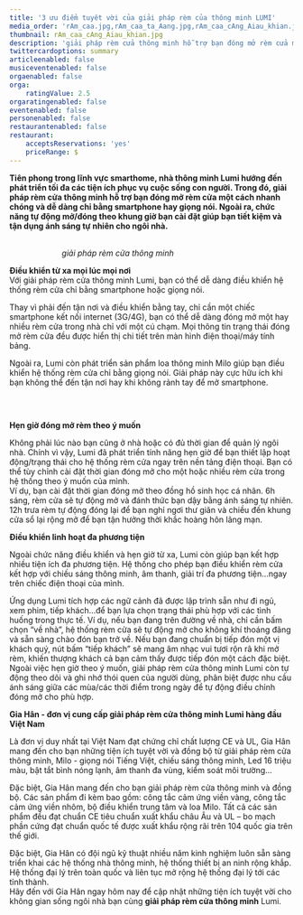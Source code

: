 ```yaml
---
title: '3 ưu điểm tuyêt vời của giải pháp rèm của thông minh LUMI'
media_order: 'rAm_caa.jpg,rAm_caa_ta_Aang.jpg,rAm_caa_cAng_Aiau_khian.jpg'
thumbnail: rAm_caa_cAng_Aiau_khian.jpg
description: 'giải pháp rèm cửa thông minh hỗ trợ bạn đóng mở rèm cửa một cách nhanh chóng và dễ dàng chỉ bằng smartphone hay giọng nói. Ngoài ra, chức năng tự động mở/đóng theo khung giờ bạn cài đặt giúp bạn tiết kiệm và tận dụng ánh sáng tự nhiên cho ngôi nhà.'
twittercardoptions: summary
articleenabled: false
musiceventenabled: false
orgaenabled: false
orga:
    ratingValue: 2.5
orgaratingenabled: false
eventenabled: false
personenabled: false
restaurantenabled: false
restaurant:
    acceptsReservations: 'yes'
    priceRange: $
---
```


<p><strong>Ti&ecirc;n phong trong lĩnh vực smarthome, nh&agrave; th&ocirc;ng minh Lumi hướng đến ph&aacute;t triển tối đa c&aacute;c tiện &iacute;ch phục vụ cuộc sống con người. Trong đ&oacute;, giải ph&aacute;p r&egrave;m cửa th&ocirc;ng minh hỗ trợ bạn đ&oacute;ng mở r&egrave;m cửa một c&aacute;ch nhanh ch&oacute;ng v&agrave; dễ d&agrave;ng chỉ bằng smartphone hay giọng n&oacute;i. Ngo&agrave;i ra, chức năng tự động mở/đ&oacute;ng theo khung giờ bạn c&agrave;i đặt gi&uacute;p bạn tiết kiệm v&agrave; tận dụng &aacute;nh s&aacute;ng tự nhi&ecirc;n cho ng&ocirc;i nh&agrave;.</strong></p>
<p><strong><img src="/newv1/tu-van-giai-phap/3-uu-diem-tuyet-voi-cua-giai-phap-rem-cua-thong-minh-lumi/rAm_caa_cAng_Aiau_khian.jpg" alt="" />&nbsp; &nbsp; &nbsp; &nbsp; &nbsp; &nbsp; &nbsp; &nbsp; &nbsp; &nbsp; &nbsp; &nbsp; &nbsp; &nbsp; &nbsp; &nbsp; &nbsp; &nbsp; &nbsp; &nbsp; &nbsp; &nbsp; &nbsp; &nbsp; &nbsp; &nbsp; &nbsp; &nbsp; &nbsp; &nbsp; &nbsp; &nbsp; &nbsp; &nbsp; &nbsp; &nbsp; &nbsp; &nbsp; &nbsp; &nbsp; &nbsp; &nbsp; &nbsp; &nbsp; &nbsp; &nbsp; &nbsp; &nbsp; &nbsp; &nbsp; &nbsp; &nbsp; &nbsp; &nbsp; &nbsp; &nbsp; &nbsp; &nbsp; &nbsp; &nbsp; &nbsp; &nbsp; &nbsp; &nbsp; &nbsp; &nbsp; &nbsp; &nbsp; &nbsp; &nbsp; &nbsp; &nbsp; &nbsp; &nbsp; &nbsp; &nbsp; &nbsp; &nbsp; &nbsp; &nbsp; &nbsp; &nbsp; &nbsp; &nbsp; &nbsp; &nbsp; &nbsp; &nbsp; &nbsp; &nbsp;&nbsp;</strong><em>giải ph&aacute;p r&egrave;m cửa th&ocirc;ng minh</em></p>
<p><strong>Điều khiển từ xa mọi l&uacute;c mọi nơi</strong><br />Với giải ph&aacute;p r&egrave;m cửa th&ocirc;ng minh Lumi, bạn c&oacute; thể dễ d&agrave;ng điều khiển hệ thống r&egrave;m cửa chỉ bằng smartphone hoặc giọng n&oacute;i.</p>
<p>Thay v&igrave; phải đến tận nơi v&agrave; điều khiển bằng tay, chỉ cần một chiếc smartphone kết nối internet (3G/4G), bạn c&oacute; thể dễ d&agrave;ng đ&oacute;ng mở một hay nhiều r&egrave;m cửa trong nh&agrave; chỉ với một c&uacute; chạm. Mọi th&ocirc;ng tin trạng th&aacute;i đ&oacute;ng mở r&egrave;m cửa đều được hiển thị chi tiết tr&ecirc;n m&agrave;n h&igrave;nh điện thoại/m&aacute;y t&iacute;nh bảng.</p>
<p>Ngo&agrave;i ra, Lumi c&ograve;n ph&aacute;t triển sản phẩm loa th&ocirc;ng minh Milo gi&uacute;p bạn điều khiển hệ thống r&egrave;m cửa chỉ bằng giọng n&oacute;i. Giải ph&aacute;p n&agrave;y cực hữu &iacute;ch khi bạn kh&ocirc;ng thể đến tận nơi hay khi kh&ocirc;ng rảnh tay để mở smartphone.</p>
<p><img src="/newv1/tu-van-giai-phap/3-uu-diem-tuyet-voi-cua-giai-phap-rem-cua-thong-minh-lumi/rAm_caa_ta_Aang.jpg" alt="" />&nbsp; &nbsp;&nbsp;</p>
<p><img src="/newv1/tu-van-giai-phap/3-uu-diem-tuyet-voi-cua-giai-phap-rem-cua-thong-minh-lumi/rAm_caa.jpg" alt="" /></p>
<p><strong>Hẹn giờ đ&oacute;ng mở r&egrave;m theo &yacute; muốn</strong></p>
<p>Kh&ocirc;ng phải l&uacute;c n&agrave;o bạn cũng ở nh&agrave; hoặc c&oacute; đủ thời gian để quản l&yacute; ng&ocirc;i nh&agrave;. Ch&iacute;nh v&igrave; vậy, Lumi đ&atilde; ph&aacute;t triển t&iacute;nh năng hẹn giờ để bạn thiết lập hoạt động/trạng th&aacute;i cho hệ thống r&egrave;m cửa ngay tr&ecirc;n nền tảng điện thoại. Bạn c&oacute; thể t&ugrave;y chỉnh c&agrave;i đặt thời gian đ&oacute;ng mở cho một hoặc nhiều r&egrave;m cửa trong hệ thống theo &yacute; muốn của m&igrave;nh.&nbsp;<br />V&iacute; dụ, bạn c&agrave;i đặt thời gian đ&oacute;ng mở theo đồng hồ sinh học c&aacute; nh&acirc;n. 6h s&aacute;ng, r&egrave;m cửa sẽ tự động mở v&agrave; đ&aacute;nh thức bạn dậy bằng &aacute;nh s&aacute;ng tự nhi&ecirc;n. 12h trưa r&egrave;m tự động đ&oacute;ng lại để bạn nghỉ ngơi thư gi&atilde;n v&agrave; chiều đến khung cửa sổ lại rộng mở để bạn tận hưởng thời khắc ho&agrave;ng h&ocirc;n l&atilde;ng mạn.</p>
<p><strong>Điều khiển linh hoạt đa phương tiện</strong></p>
<p>Ngo&agrave;i chức năng điều khiển v&agrave; hẹn giờ từ xa, Lumi c&ograve;n gi&uacute;p bạn kết hợp nhiều tiện &iacute;ch đa phương tiện. Hệ thống cho ph&eacute;p bạn điều khiển r&egrave;m cửa kết hợp với chiếu s&aacute;ng th&ocirc;ng minh, &acirc;m thanh, giải tr&iacute; đa phương tiện&hellip;ngay tr&ecirc;n chiếc điện thoại của m&igrave;nh.</p>
<p>Ứng dụng Lumi t&iacute;ch hợp c&aacute;c ngữ cảnh đ&atilde; được lập tr&igrave;nh sẵn như đi ngủ, xem phim, tiếp kh&aacute;ch...để bạn lựa chọn trạng th&aacute;i ph&ugrave; hợp với c&aacute;c t&igrave;nh huống trong thực tế. V&iacute; dụ, nếu bạn đang tr&ecirc;n đường về nh&agrave;, chỉ cần bấm chọn &ldquo;về nh&agrave;&rdquo;, hệ thống r&egrave;m cửa sẽ tự động mở cho kh&ocirc;ng kh&iacute; tho&aacute;ng đ&atilde;ng v&agrave; sẵn s&agrave;ng ch&agrave;o đ&oacute;n bạn trở về. Nếu bạn đang chuẩn bị tiếp đ&oacute;n một vị kh&aacute;ch qu&yacute;, n&uacute;t bấm &ldquo;tiếp kh&aacute;ch&rdquo; sẽ mang &acirc;m nhạc vui tươi rộn r&atilde; khi mở r&egrave;m, khiến thượng kh&aacute;ch cả bạn cảm thấy được tiếp đ&oacute;n một c&aacute;ch đặc biệt.&nbsp;<br />Ngo&agrave;i việc hẹn giờ theo &yacute; muốn, giải ph&aacute;p r&egrave;m cửa th&ocirc;ng minh Lumi c&ograve;n tự động theo d&otilde;i v&agrave; ghi nhớ th&oacute;i quen của người d&ugrave;ng, ph&acirc;n biệt được nhu cầu &aacute;nh s&aacute;ng giữa c&aacute;c m&ugrave;a/c&aacute;c thời điểm trong ng&agrave;y để tự động điều chỉnh đ&oacute;ng mở cho ph&ugrave; hợp.</p>
<p><strong>Gia H&acirc;n - đơn vị cung cấp giải ph&aacute;p r&egrave;m cửa th&ocirc;ng minh Lumi h&agrave;ng đầu Việt Nam</strong></p>
<p>L&agrave; đơn vị duy nhất tại Việt Nam đạt chứng chỉ chất lượng CE v&agrave; UL, Gia H&acirc;n mang đến cho bạn những tiện &iacute;ch tuyệt vời v&agrave; đồng bộ từ giải ph&aacute;p r&egrave;m cửa th&ocirc;ng minh, Milo - giọng n&oacute;i Tiếng Việt, chiếu s&aacute;ng th&ocirc;ng minh, Led 16 triệu m&agrave;u, bật tắt b&igrave;nh n&oacute;ng lạnh, &acirc;m thanh đa v&ugrave;ng, kiểm so&aacute;t m&ocirc;i trường...</p>
<p>Đặc biệt, Gia H&acirc;n mang đến cho bạn giải ph&aacute;p r&egrave;m cửa th&ocirc;ng minh v&agrave; đồng bộ. C&aacute;c sản phẩm đi k&egrave;m bao gồm: c&ocirc;ng tắc cảm ứng viền v&agrave;ng, c&ocirc;ng tắc cảm ứng viền nh&ocirc;m, bộ điều khiển trung t&acirc;m v&agrave; loa Milo. Tất cả c&aacute;c sản phẩm đều đạt chuẩn CE ti&ecirc;u chuẩn xuất khẩu ch&acirc;u &Acirc;u v&agrave; UL &ndash; bo mạch phần cứng đạt chuẩn quốc tế được xuất khẩu rộng r&atilde;i tr&ecirc;n 104 quốc gia tr&ecirc;n thế giới. &nbsp;</p>
<p>Đặc biệt, Gia H&acirc;n c&oacute; đội ngũ kỹ thuật nhiều năm kinh nghiệm lu&ocirc;n sẵn s&agrave;ng triển khai c&aacute;c hệ thống nh&agrave; th&ocirc;ng minh, hệ thống thiết bị an ninh rộng khắp. Hệ thống đại l&yacute; tr&ecirc;n to&agrave;n quốc v&agrave; li&ecirc;n tục mở rộng hệ thống đại l&yacute; tới c&aacute;c tỉnh th&agrave;nh.<br />H&atilde;y đến với Gia H&acirc;n ngay h&ocirc;m nay để cập nhật những tiện &iacute;ch tuyệt vời cho kh&ocirc;ng gian sống ng&ocirc;i nh&agrave; bạn c&ugrave;ng&nbsp;<strong>giải ph&aacute;p r&egrave;m cửa th&ocirc;ng minh</strong>&nbsp;Lumi.</p>